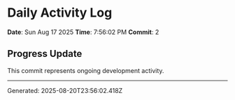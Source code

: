 # Daily Activity Log

**Date**: Sun Aug 17 2025
**Time**: 7:56:02 PM
**Commit**: 2

## Progress Update

This commit represents ongoing development activity.

---
Generated: 2025-08-20T23:56:02.418Z
